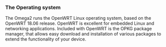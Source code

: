 ### The Operating system

The Omega2 runs the OpenWRT Linux operating system, based on the OpenWRT 18.06 release. OpenWRT is excellent for embedded Linux and networking applications. Included with OpenWRT is the OPKG package manager, that allows easy download and installation of various packages to extend the functionality of your device.
